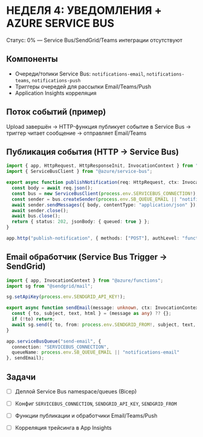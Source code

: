 # НЕДЕЛЯ 4: УВЕДОМЛЕНИЯ + AZURE SERVICE BUS

Статус: 0% — Service Bus/SendGrid/Teams интеграции отсутствуют

## Компоненты

- Очереди/топики Service Bus: `notifications-email`, `notifications-teams`, `notifications-push`
- Триггеры очередей для рассылки Email/Teams/Push
- Application Insights корреляция

## Поток событий (пример)

Upload завершён → HTTP-функция публикует событие в Service Bus → триггер читает сообщение → отправляет Email/Teams

## Публикация события (HTTP → Service Bus)

```ts
import { app, HttpRequest, HttpResponseInit, InvocationContext } from "@azure/functions";
import { ServiceBusClient } from "@azure/service-bus";

export async function publishNotification(req: HttpRequest, ctx: InvocationContext): Promise<HttpResponseInit> {
  const body = await req.json();
  const bus = new ServiceBusClient(process.env.SERVICEBUS_CONNECTION!);
  const sender = bus.createSender(process.env.SB_QUEUE_EMAIL || "notifications-email");
  await sender.sendMessages({ body, contentType: "application/json" });
  await sender.close();
  await bus.close();
  return { status: 202, jsonBody: { queued: true } };
}

app.http("publish-notification", { methods: ["POST"], authLevel: "function", handler: publishNotification });
```

## Email обработчик (Service Bus Trigger → SendGrid)

```ts
import { app, InvocationContext } from "@azure/functions";
import sg from "@sendgrid/mail";

sg.setApiKey(process.env.SENDGRID_API_KEY!);

export async function sendEmail(message: unknown, ctx: InvocationContext): Promise<void> {
  const { to, subject, text, html } = (message as any) ?? {};
  if (!to) return;
  await sg.send({ to, from: process.env.SENDGRID_FROM!, subject, text, html });
}

app.serviceBusQueue("send-email", {
  connection: "SERVICEBUS_CONNECTION",
  queueName: process.env.SB_QUEUE_EMAIL || "notifications-email"
}, sendEmail);
```

## Задачи

- [ ] Деплой Service Bus namespace/queues (Bicep)
- [ ] Конфиг `SERVICEBUS_CONNECTION`, `SENDGRID_API_KEY`, `SENDGRID_FROM`
- [ ] Функции публикации и обработчики Email/Teams/Push
- [ ] Корреляция трейсинга в App Insights


